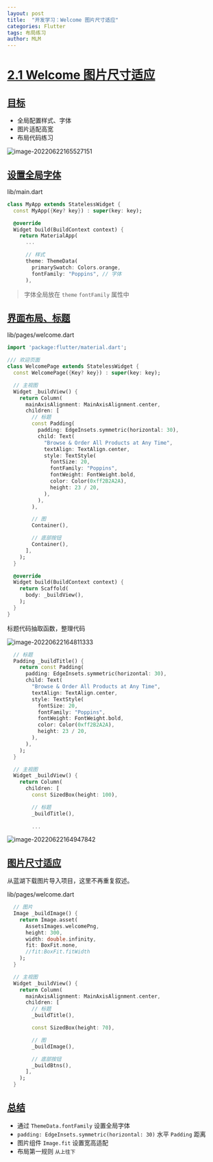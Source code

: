 ```yaml
---
layout: post
title:  "开发学习：Welcome 图片尺寸适应"
categories: Flutter
tags: 布局练习
author: MLM
---
```

# [2.1 Welcome 图片尺寸适应]()

## [目标]()

* 全局配置样式、字体
* 图片适配高宽
* 布局代码练习

![image-20220622165527151](https://molingmiao.github.io/pic/image-20220622165527151.png)

## [设置全局字体]()

lib/main.dart

```dart
class MyApp extends StatelessWidget {
  const MyApp({Key? key}) : super(key: key);

  @override
  Widget build(BuildContext context) {
    return MaterialApp(
      ...

      // 样式
      theme: ThemeData(
        primarySwatch: Colors.orange,
        fontFamily: "Poppins", // 字体
      ),
```

> 字体全局放在 `theme` `fontFamily` 属性中

## [界面布局、标题]()

lib/pages/welcome.dart

```dart
import 'package:flutter/material.dart';

/// 欢迎页面
class WelcomePage extends StatelessWidget {
  const WelcomePage({Key? key}) : super(key: key);

  // 主视图
  Widget _buildView() {
    return Column(
      mainAxisAlignment: MainAxisAlignment.center,
      children: [
        // 标题
        const Padding(
          padding: EdgeInsets.symmetric(horizontal: 30),
          child: Text(
            "Browse & Order All Products at Any Time",
            textAlign: TextAlign.center,
            style: TextStyle(
              fontSize: 20,
              fontFamily: "Poppins",
              fontWeight: FontWeight.bold,
              color: Color(0xff2B2A2A),
              height: 23 / 20,
            ),
          ),
        ),

        // 图
        Container(),

        // 底部按钮
        Container(),
      ],
    );
  }

  @override
  Widget build(BuildContext context) {
    return Scaffold(
      body: _buildView(),
    );
  }
}
```

标题代码抽取函数，整理代码

![image-20220622164811333](https://molingmiao.github.io/pic/image-20220622164811333.png)

```dart
  // 标题
  Padding _buildTitle() {
    return const Padding(
      padding: EdgeInsets.symmetric(horizontal: 30),
      child: Text(
        "Browse & Order All Products at Any Time",
        textAlign: TextAlign.center,
        style: TextStyle(
          fontSize: 20,
          fontFamily: "Poppins",
          fontWeight: FontWeight.bold,
          color: Color(0xff2B2A2A),
          height: 23 / 20,
        ),
      ),
    );
  }
```

```dart
  // 主视图
  Widget _buildView() {
    return Column(
      children: [
        const SizedBox(height: 100),

        // 标题
        _buildTitle(),
    
        ...
```

![image-20220622164947842](https://molingmiao.github.io/pic/image-20220622164947842.png)

## [图片尺寸适应]()

从蓝湖下载图片导入项目，这里不再重复叙述。

lib/pages/welcome.dart

```dart
  // 图片
  Image _buildImage() {
    return Image.asset(
      AssetsImages.welcomePng,
      height: 300,
      width: double.infinity,
      fit: BoxFit.none,
      //fit:BoxFit.fitWidth
    );
  }
```

```dart
  // 主视图
  Widget _buildView() {
    return Column(
      mainAxisAlignment: MainAxisAlignment.center,
      children: [
        // 标题
        _buildTitle(),

        const SizedBox(height: 70),

        // 图
        _buildImage(),

        // 底部按钮
        _buildBtns(),
      ],
    );
  }
```

## [总结]()

* 通过 `ThemeData.fontFamily` 设置全局字体
* `padding: EdgeInsets.symmetric(horizontal: 30)` 水平 `Padding` 距离
* 图片组件 `Image.fit` 设置宽高适配
* 布局第一规则 `从上往下`

